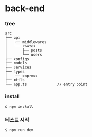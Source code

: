 # back-end

### tree
```
src
├── api
│   ├── middlewares
│   └── routes
│       ├── posts
│       └── users
├── configs
├── models
├── services
├── types
│   └── express
├── utils
└── app.ts              // entry point
```

### install
```shell
$ npm install
```

### 테스트 시작
```shell
$ npm run dev
```
